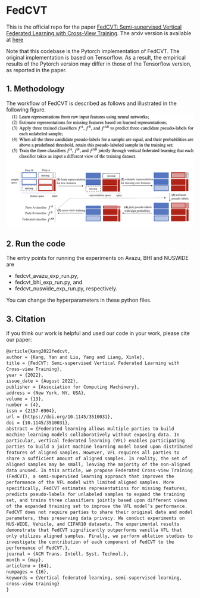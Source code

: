 # FedCVT
This is the official repo for the paper [FedCVT: Semi-supervised Vertical Federated Learning with Cross-View Training](https://dl.acm.org/doi/10.1145/3510031). The arxiv version is available at [here](https://arxiv.org/abs/2008.10838)

Note that this codebase is the Pytorch implementation of FedCVT. The original implementation is based on Tensorflow. As a result, the empirical results of the Pytorch version may differ in those of the Tensorflow version, as reported in the paper.

## 1. Methodology

The workflow of FedCVT is described as follows and illustrated in the following figure.
![FedCVT_method](./figs/overview.png)

## 2. Run the code

The entry points for running the experiments on Avazu, BHI and NUSWIDE are 
- fedcvt_avazu_exp_run.py, 
- fedcvt_bhi_exp_run.py, and
- fedcvt_nuswide_exp_run.py, respectively. 
  
You can change the hyperparameters in these python files.

## 3. Citation

If you think our work is helpful and used our code in your work, please cite our paper:
```
@article{kang2022fedcvt,
author = {Kang, Yan and Liu, Yang and Liang, Xinle},
title = {FedCVT: Semi-supervised Vertical Federated Learning with Cross-view Training},
year = {2022},
issue_date = {August 2022},
publisher = {Association for Computing Machinery},
address = {New York, NY, USA},
volume = {13},
number = {4},
issn = {2157-6904},
url = {https://doi.org/10.1145/3510031},
doi = {10.1145/3510031},
abstract = {Federated learning allows multiple parties to build machine learning models collaboratively without exposing data. In particular, vertical federated learning (VFL) enables participating parties to build a joint machine learning model based upon distributed features of aligned samples. However, VFL requires all parties to share a sufficient amount of aligned samples. In reality, the set of aligned samples may be small, leaving the majority of the non-aligned data unused. In this article, we propose Federated Cross-view Training (FedCVT), a semi-supervised learning approach that improves the performance of the VFL model with limited aligned samples. More specifically, FedCVT estimates representations for missing features, predicts pseudo-labels for unlabeled samples to expand the training set, and trains three classifiers jointly based upon different views of the expanded training set to improve the VFL model’s performance. FedCVT does not require parties to share their original data and model parameters, thus preserving data privacy. We conduct experiments on NUS-WIDE, Vehicle, and CIFAR10 datasets. The experimental results demonstrate that FedCVT significantly outperforms vanilla VFL that only utilizes aligned samples. Finally, we perform ablation studies to investigate the contribution of each component of FedCVT to the performance of FedCVT.},
journal = {ACM Trans. Intell. Syst. Technol.},
month = {may},
articleno = {64},
numpages = {16},
keywords = {Vertical federated learning, semi-supervised learning, cross-view training}
}
```
